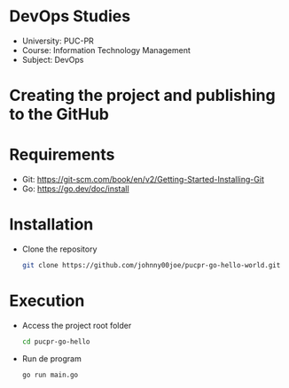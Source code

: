 # DevOps Studies
- University: PUC-PR
- Course: Information Technology Management
- Subject: DevOps

# Creating the project and publishing to the GitHub


# Requirements

- Git: https://git-scm.com/book/en/v2/Getting-Started-Installing-Git
- Go: https://go.dev/doc/install


# Installation

- Clone the repository
  ```sh
  git clone https://github.com/johnny00joe/pucpr-go-hello-world.git
  ```


# Execution

- Access the project root folder
  ```sh
  cd pucpr-go-hello
  ```

- Run de program
  ```sh
  go run main.go
  ```
